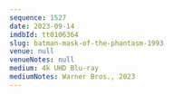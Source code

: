 ```yaml
---
sequence: 1527
date: 2023-09-14
imdbId: tt0106364
slug: batman-mask-of-the-phantasm-1993
venue: null
venueNotes: null
medium: 4k UHD Blu-ray
mediumNotes: Warner Bros., 2023
---
```

